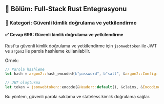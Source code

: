 ## 📘 Bölüm: Full-Stack Rust Entegrasyonu  
### 🔹 Kategori: Güvenli kimlik doğrulama ve yetkilendirme  
#### ✅ Cevap 696: Güvenli kimlik doğrulama ve yetkilendirme

Rust'ta güvenli kimlik doğrulama ve yetkilendirme için `jsonwebtoken` ile JWT ve `argon2` ile parola hashleme kullanılabilir.

Örnek:
```rust
// Parola hashleme
let hash = argon2::hash_encoded(b"password", b"salt", &argon2::Config::default()).unwrap();

// JWT oluşturma
let token = jsonwebtoken::encode(&Header::default(), &claims, &EncodingKey::from_secret(b"secret"))?;
```
Bu yöntem, güvenli parola saklama ve stateless kimlik doğrulama sağlar.
